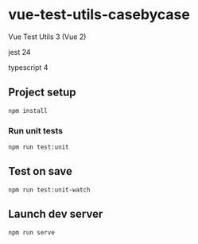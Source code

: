 # vue-test-utils-casebycase

Vue Test Utils 3 (Vue 2)

jest 24

typescript 4


## Project setup

```
npm install
```

### Run unit tests

```
npm run test:unit
```

## Test on save

```
npm run test:unit-watch
```

## Launch dev server

```
npm run serve
```
